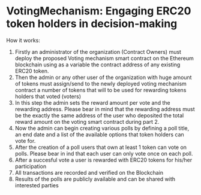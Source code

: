 # VotingMechanism: Engaging ERC20 token holders in decision-making


How it works:

1.	Firstly an administrator of the organization (Contract Owners) must deploy the proposed Voting mechanism smart contract on the Ethereum blockchain using as a variable the contract address of any existing ERC20 token.
2.	Then the admin or any other user of the organization with huge amount of tokens must assign/send to the newly deployed voting mechanism contract a number of tokens that will to be used for rewarding tokens holders that voted (voters)
3.	In this step the admin sets the reward amount per vote and the rewarding address. Please bear in mind that the rewarding address must be the exactly the same address of the user who deposited the total reward amount on the voting smart contract during part 2.
4.	Now the admin can begin creating various polls by defining a poll title, an end date and a list of the available options that token holders can vote for.
5.	After the creation of a poll users that own at least 1 token can vote on polls. Please bear in ind that each user can only vote once on each poll.
6.	After a succesful vote a user is rewarded with ERC20 tokens for his/her participation
7.	All transactions are recorded and verified on the Blockchain
8.	Results of the polls are publicly available and can be shared with interested parties


